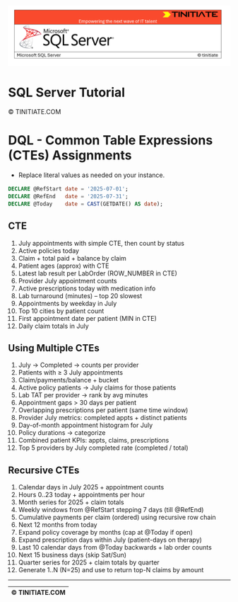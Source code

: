 ![SQL Server Tinitiate Image](../../../sqlserver-sql/sqlserver.png)

# SQL Server Tutorial

&copy; TINITIATE.COM

# DQL - Common Table Expressions (CTEs) Assignments
* Replace literal values as needed on your instance.
```sql
DECLARE @RefStart date = '2025-07-01';
DECLARE @RefEnd   date = '2025-07-31';
DECLARE @Today    date = CAST(GETDATE() AS date);
```

## CTE
1. July appointments with simple CTE, then count by status
2. Active policies today
3. Claim + total paid + balance by claim
4. Patient ages (approx) with CTE
5. Latest lab result per LabOrder (ROW_NUMBER in CTE)
6. Provider July appointment counts
7. Active prescriptions today with medication info
8. Lab turnaround (minutes) – top 20 slowest
9. Appointments by weekday in July
10. Top 10 cities by patient count
11. First appointment date per patient (MIN in CTE)
12. Daily claim totals in July

## Using Multiple CTEs
1. July -> Completed -> counts per provider
2. Patients with ≥ 3 July appointments
3. Claim/payments/balance + bucket
4. Active policy patients → July claims for those patients
5. Lab TAT per provider → rank by avg minutes
6. Appointment gaps > 30 days per patient
7. Overlapping prescriptions per patient (same time window)
8. Provider July metrics: completed appts + distinct patients
9. Day-of-month appointment histogram for July
10. Policy durations → categorize
11. Combined patient KPIs: appts, claims, prescriptions
12. Top 5 providers by July completed rate (completed / total)

## Recursive CTEs
1. Calendar days in July 2025 + appointment counts
2. Hours 0..23 today + appointments per hour
3. Month series for 2025 + claim totals
4. Weekly windows from @RefStart stepping 7 days (till @RefEnd)
5. Cumulative payments per claim (ordered) using recursive row chain
6. Next 12 months from today
7. Expand policy coverage by months (cap at @Today if open)
8. Expand prescription days within July (patient-days on therapy)
9. Last 10 calendar days from @Today backwards + lab order counts
10. Next 15 business days (skip Sat/Sun)
11. Quarter series for 2025 + claim totals by quarter
12. Generate 1..N (N=25) and use to return top-N claims by amount

***
| &copy; TINITIATE.COM |
|----------------------|

